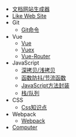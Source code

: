 * [文档网站生成器](/)
* [Like Web Site](onlineSite.md)
* Git
  * [Git命令](Git/index.md)
* Vue
  * [Vue](Vue/Vue/index.md)
  * [Vuex](Vue/Vuex/index.md)
  * [Vue-Router](Vue/VueRouter/index.md)
* JavaScript
  * [深拷贝/浅拷贝](Javascript/deepCopy.md)
  * [函数防抖/节流函数](Javascript/debounce.md)
  * [JavaScript方法封装](Javascript/fragment.md)
  * [栈/队列](Javascript/structure.md)
* CSS
  * [Css知识点](Css/essentials.md)
* Webpack
  * [Webpack](Webpack/index.md)
* [Computer](Computer/Computer.md)